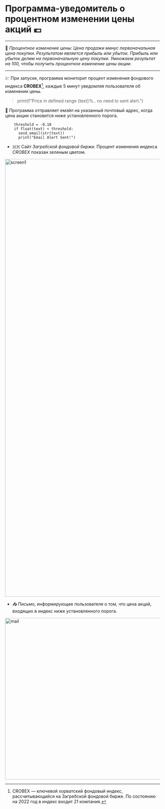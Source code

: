 # Программа-уведомитель о процентном изменении цены акций :euro:
___
:round_pushpin: _Процентное изменение цены: Цена продажи минус первоначальная цена покупки. Результатом является прибыль или убыток. Прибыль или убыток делим на первоначальную цену покупки. Умножаем результат на 100, чтобы получить процентное изменение цены акции._
___

:chart: При запуске, программа мониторит процент изменения фондового индекса __CROBEX__[^1], каждые 5 минут уведомляя пользователя об изменении цены.

>print(f"Price in defined range {text}%.. no need to sent alert.")


:e-mail: Программа отправляет емэйл на указанный почтовый адрес, когда цена акции становится ниже установленного порога.

```
    threshold = -0.10
    if float(text) < threshold:
      send_email(str(text))
      print("Email Alert Sent!")
```

* :croatia: Сайт _Загребской фондовой биржи_. Процент изменения индекса _CROBEX_ показан зеленым цветом.
<img width="1425" alt="screen1" src="https://user-images.githubusercontent.com/97599612/174771317-d1078f8e-6ea2-47d2-8c03-1f6d2e0ec717.png">


* :inbox_tray: Письмо, информирующее пользователя о том, что цена акций, входящих в индекс ниже установленного порога. 
<img width="526" alt="mail" src="https://user-images.githubusercontent.com/97599612/174771297-ce463899-51ea-4022-b363-ecd9717d98b6.png">


[^1]: CROBEX — ключевой хорватский фондовый индекс, рассчитывающийся на Загребской фондовой бирже. По состоянию на 2022 год в индекс входит 21 компания.